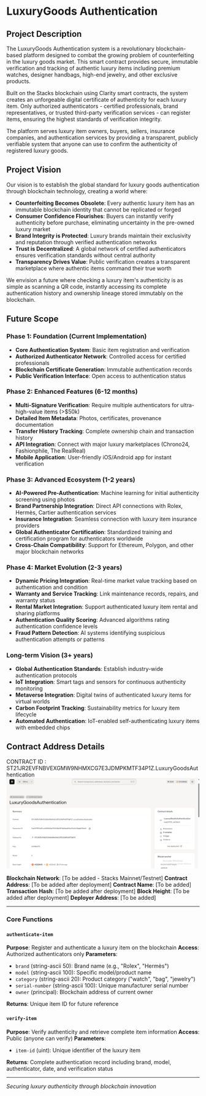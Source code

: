 # LuxuryGoods Authentication

## Project Description

The LuxuryGoods Authentication system is a revolutionary blockchain-based platform designed to combat the growing problem of counterfeiting in the luxury goods market. This smart contract provides secure, immutable verification and tracking of authentic luxury items including premium watches, designer handbags, high-end jewelry, and other exclusive products.

Built on the Stacks blockchain using Clarity smart contracts, the system creates an unforgeable digital certificate of authenticity for each luxury item. Only authorized authenticators - certified professionals, brand representatives, or trusted third-party verification services - can register items, ensuring the highest standards of verification integrity.

The platform serves luxury item owners, buyers, sellers, insurance companies, and authentication services by providing a transparent, publicly verifiable system that anyone can use to confirm the authenticity of registered luxury goods.

## Project Vision

Our vision is to establish the global standard for luxury goods authentication through blockchain technology, creating a world where:

- **Counterfeiting Becomes Obsolete**: Every authentic luxury item has an immutable blockchain identity that cannot be replicated or forged
- **Consumer Confidence Flourishes**: Buyers can instantly verify authenticity before purchase, eliminating uncertainty in the pre-owned luxury market  
- **Brand Integrity is Protected**: Luxury brands maintain their exclusivity and reputation through verified authentication networks
- **Trust is Decentralized**: A global network of certified authenticators ensures verification standards without central authority
- **Transparency Drives Value**: Public verification creates a transparent marketplace where authentic items command their true worth

We envision a future where checking a luxury item's authenticity is as simple as scanning a QR code, instantly accessing its complete authentication history and ownership lineage stored immutably on the blockchain.

## Future Scope

### Phase 1: Foundation (Current Implementation)
- **Core Authentication System**: Basic item registration and verification
- **Authorized Authenticator Network**: Controlled access for certified professionals
- **Blockchain Certificate Generation**: Immutable authentication records
- **Public Verification Interface**: Open access to authentication status

### Phase 2: Enhanced Features (6-12 months)
- **Multi-Signature Verification**: Require multiple authenticators for ultra-high-value items (>$50k)
- **Detailed Item Metadata**: Photos, certificates, provenance documentation
- **Transfer History Tracking**: Complete ownership chain and transaction history
- **API Integration**: Connect with major luxury marketplaces (Chrono24, Fashionphile, The RealReal)
- **Mobile Application**: User-friendly iOS/Android app for instant verification

### Phase 3: Advanced Ecosystem (1-2 years)
- **AI-Powered Pre-Authentication**: Machine learning for initial authenticity screening using photos
- **Brand Partnership Integration**: Direct API connections with Rolex, Hermès, Cartier authentication services
- **Insurance Integration**: Seamless connection with luxury item insurance providers
- **Global Authenticator Certification**: Standardized training and certification program for authenticators worldwide
- **Cross-Chain Compatibility**: Support for Ethereum, Polygon, and other major blockchain networks

### Phase 4: Market Evolution (2-3 years)
- **Dynamic Pricing Integration**: Real-time market value tracking based on authentication and condition
- **Warranty and Service Tracking**: Link maintenance records, repairs, and warranty status
- **Rental Market Integration**: Support authenticated luxury item rental and sharing platforms
- **Authentication Quality Scoring**: Advanced algorithms rating authentication confidence levels
- **Fraud Pattern Detection**: AI systems identifying suspicious authentication attempts or patterns

### Long-term Vision (3+ years)
- **Global Authentication Standards**: Establish industry-wide authentication protocols
- **IoT Integration**: Smart tags and sensors for continuous authenticity monitoring
- **Metaverse Integration**: Digital twins of authenticated luxury items for virtual worlds
- **Carbon Footprint Tracking**: Sustainability metrics for luxury item lifecycle
- **Automated Authentication**: IoT-enabled self-authenticating luxury items with embedded chips

## Contract Address Details

CONTRACT ID : ST21JR2EVFNBVEXGMW9NHMXCG7E3JDMPKMTF34P1Z.LuxuryGoodsAuthentication
![alt text](image.png)

**Blockchain Network**: [To be added - Stacks Mainnet/Testnet]
**Contract Address**: [To be added after deployment]
**Contract Name**: [To be added]
**Transaction Hash**: [To be added after deployment]
**Block Height**: [To be added after deployment]
**Deployer Address**: [To be added]



---

### Core Functions

#### `authenticate-item`
**Purpose**: Register and authenticate a luxury item on the blockchain
**Access**: Authorized authenticators only
**Parameters**:
- `brand` (string-ascii 50): Brand name (e.g., "Rolex", "Hermès")
- `model` (string-ascii 100): Specific model/product name
- `category` (string-ascii 20): Product category ("watch", "bag", "jewelry")
- `serial-number` (string-ascii 100): Unique manufacturer serial number
- `owner` (principal): Blockchain address of current owner

**Returns**: Unique item ID for future reference

#### `verify-item`
**Purpose**: Verify authenticity and retrieve complete item information
**Access**: Public (anyone can verify)
**Parameters**:
- `item-id` (uint): Unique identifier of the luxury item

**Returns**: Complete authentication record including brand, model, authenticator, date, and verification status

---

*Securing luxury authenticity through blockchain innovation*
